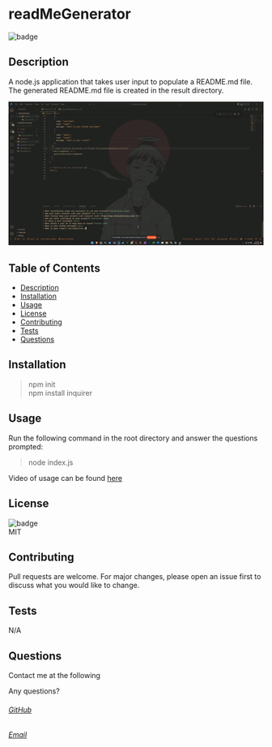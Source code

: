 # readMeGenerator
![badge](https://img.shields.io/badge/license-MIT-9cf)<br />
## Description  
A node.js application that takes user input to populate a README.md file. The generated README.md file is created in the result directory. 

<img src="./media/READMEgen.gif" alt="Generator Animated" title="READMEGen" >

## Table of Contents
- [Description](#description)
- [Installation](#installation)
- [Usage](#usage)
- [License](#license)
- [Contributing](#contributing)
- [Tests](#tests)
- [Questions](#questions)
## Installation  
>npm init  
>npm install inquirer
## Usage
Run the following command in the root directory and answer the questions prompted:   
>node index.js

Video of usage can be found [here](/media/READMEgen.webm)
## License
![badge](https://img.shields.io/badge/license-MIT-9cf)<br />
MIT
## Contributing
Pull requests are welcome. For major changes, please open an issue first to discuss what you would like to change.
## Tests
N/A
## Questions
Contact me at the following<br /> 


Any questions?<br />

###### [GitHub](https://github.com/test)<br /> 
###### [Email](https://github.com/test)<br />
  